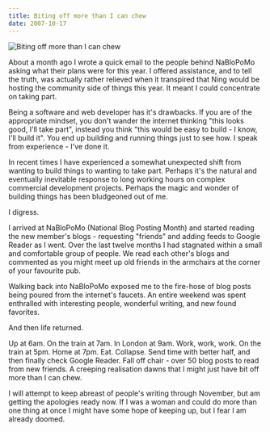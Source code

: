 ```yaml
---
title: Biting off more than I can chew
date: 2007-10-17
---
```


![Biting off more than I can chew](https://source.unsplash.com/ZYYS1kapOm8/1600x900)

About a month ago I wrote a quick email to the people behind NaBloPoMo asking what their plans were for this year. I offered assistance, and to tell the truth, was actually rather relieved when it transpired that Ning would be hosting the community side of things this year. It meant I could concentrate on taking part.

Being a software and web developer has it's drawbacks. If you are of the appropriate mindset, you don't wander the internet thinking "this looks good, I'll take part", instead you think "this would be easy to build - I know, I'll build it". You end up building and running things just to see how. I speak from experience - I've done it.

In recent times I have experienced a somewhat unexpected shift from wanting to build things to wanting to take part. Perhaps it's the natural and eventually inevitable response to long working hours on complex commercial development projects. Perhaps the magic and wonder of building things has been bludgeoned out of me.

I digress.

I arrived at NaBloPoMo (National Blog Posting Month) and started reading the new member's blogs - requesting "friends" and adding feeds to Google Reader as I went. Over the last twelve months I had stagnated within a small and comfortable group of people. We read each other's blogs and commented as you might meet up old friends in the armchairs at the corner of your favourite pub.

Walking back into NaBloPoMo exposed me to the fire-hose of blog posts being poured from the internet's faucets. An entire weekend was spent enthralled with interesting people, wonderful writing, and new found favorites.

And then life returned.

Up at 6am. On the train at 7am. In London at 9am. Work, work, work. On the train at 5pm. Home at 7pm. Eat. Collapse. Send time with better half, and then finally check Google Reader. Fall off chair - over 50 blog posts to read from new friends. A creeping realisation dawns that I might just have bit off more than I can chew.

I will attempt to keep abreast of people's writing through November, but am getting the apologies ready now. If I was a woman and could do more than one thing at once I might have some hope of keeping up, but I fear I am already doomed.
